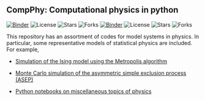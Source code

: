 ## CompPhy: Computational physics in python 

[![Binder](https://mybinder.org/badge.svg)](https://mybinder.org/v2/gh/rajeshrinet/compPhy/master?filepath=notebooks)
![License](https://img.shields.io/github/license/rajeshrinet/compPhy) 
![Stars](https://img.shields.io/github/stars/rajeshrinet/compPhy) 
![Forks](https://img.shields.io/github/forks/rajeshrinet/compPhy) 
[![Binder](https://mybinder.org/badge.svg)](https://mybinder.org/v2/gh/rajeshrinet/compPhy/master?filepath=notebooks)
![License](https://img.shields.io/github/license/rajeshrinet/compPhy) 
![Stars](https://img.shields.io/github/stars/rajeshrinet/compPhy) 
![Forks](https://img.shields.io/github/forks/rajeshrinet/compPhy) 



This repository has an assortment of codes for model systems in physics. 
In particular, some representative models of statistical physics are included.
For example,

* [Simulation of the Ising model using the Metropolis algorithm](https://github.com/rajeshrinet/compPhy/tree/master/ising)

* [Monte Carlo simulation of the asymmetric simple exclusion process (ASEP)](https://github.com/rajeshrinet/compPhy/tree/master/asep)

* [Python notebooks on miscellaneous topics of physics](https://github.com/rajeshrinet/compPhy/tree/master/notebooks)









